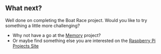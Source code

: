 ## What next?

Well done on completing the Boat Race project.
Would you like to try something a little more challenging?

- Why not have a go at the [Memory](https://projects.raspberrypi.org/en/projects/memory) project?
- Or maybe find something else you are interested on the [Raspberry Pi Projects Site](https://projects.raspberrypi.org/en/)
